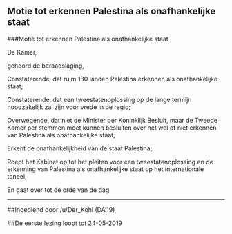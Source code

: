 ## Motie tot erkennen Palestina als onafhankelijke staat 
 
###Motie tot erkennen Palestina als onafhankelijke staat

De Kamer,

gehoord de beraadslaging,

Constaterende, dat ruim 130 landen Palestina erkennen als onafhankelijke staat;

Constaterende, dat een tweestatenoplossing op de lange termijn noodzakelijk zal zijn voor vrede in de regio;

Overwegende, dat niet de Minister per Koninklijk Besluit, maar de Tweede Kamer per stemmen moet kunnen besluiten over het wel of niet erkennen van Palestina als onafhankelijke staat;

Erkent de onafhankelijkheid van de staat Palestina;

Roept het Kabinet op tot het pleiten voor een tweestatenoplossing en de erkenning van Palestina als onafhankelijke staat op het internationale toneel,

En gaat over tot de orde van de dag.

---

##Ingediend door /u/Der_Kohl (DA’19)

##De eerste lezing loopt tot 24-05-2019
